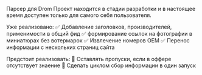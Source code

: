 Парсер для Drom
Проект находится в стадии разработки и в настоящее время доступен только для самого себя пользователя.

Уже реализовано:
✅ Добавление заголовков, производителей, применимости в общий фид
✅ формирование ссылок на фотографии в миниатюрах без вотермарок
✅ Извлечение номеров OEM
✅ Перенос информации с нескольких страниц сайта


Предстоит реализовать:
🔲 Оставлять пропуски, если в оффере отсутствует знаение
🔲 Сделать циклом сбор информации в один запуск
